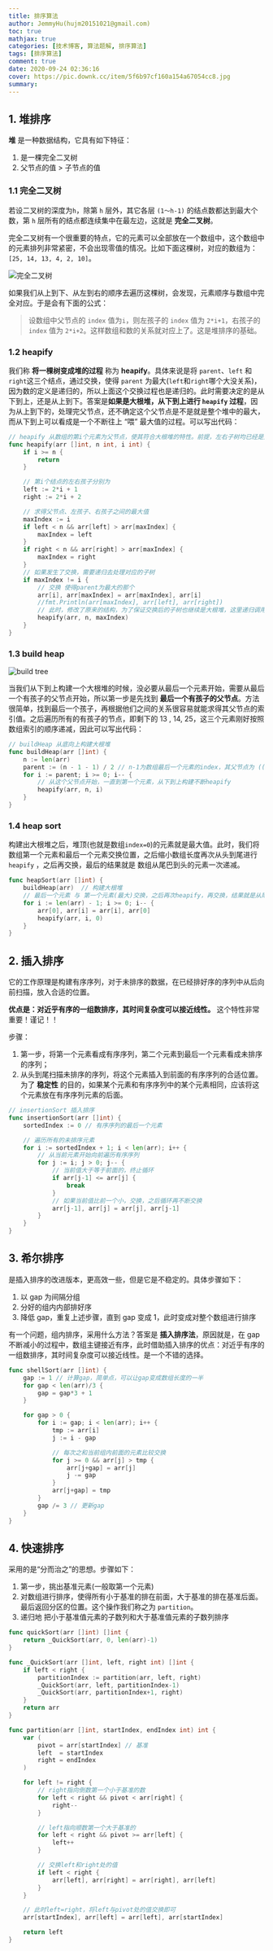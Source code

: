 ```yaml
---
title: 排序算法
author: JemmyHu(hujm20151021@gmail.com)
toc: true
mathjax: true
categories: [技术博客, 算法题解, 排序算法]
tags: [排序算法]
comment: true
date: 2020-09-24 02:36:16
cover: https://pic.downk.cc/item/5f6b97cf160a154a67054cc8.jpg
summary:
---
```


## 1. 堆排序

**堆** 是一种数据结构，它具有如下特征：

1. 是一棵完全二叉树
2. 父节点的值 > 子节点的值

### 1.1 完全二叉树

若设二叉树的深度为`h`，除第 `h` 层外，其它各层 `(1～h-1)` 的结点数都达到最大个数，第 `h` 层所有的结点都连续集中在最左边，这就是 **完全二叉树**。

完全二叉树有一个很重要的特点，它的元素可以全部放在一个数组中，这个数组中的元素排列非常紧密，不会出现零值的情况。比如下面这棵树，对应的数组为： `[25, 14, 13, 4, 2, 10]`。

![完全二叉树](https://pic.downk.cc/item/5f6b6ec8160a154a67f0e3f2.png)

如果我们从上到下、从左到右的顺序去遍历这棵树，会发现，元素顺序与数组中完全对应。于是会有下面的公式：

> 设数组中父节点的 `index` 值为`i`，则左孩子的 `index` 值为 `2*i+1`，右孩子的 `index` 值为 `2*i+2`。这样数组和数的关系就对应上了。这是堆排序的基础。

### 1.2 heapify

我们称 **将一棵树变成堆的过程** 称为 **heapify**。具体来说是将 `parent`、`left` 和 `right`这三个结点，通过交换，使得 `parent` 为最大(`left`和`right`哪个大没关系)，因为数的定义是递归的，所以上面这个交换过程也是递归的。此时需要决定的是从下到上，还是从上到下。答案是**如果是大根堆，从下到上进行 `heapify` 过程**，因为从上到下的，处理完父节点，还不确定这个父节点是不是就是整个堆中的最大，而从下到上可以看成是一个不断往上 “喂” 最大值的过程。可以写出代码：

```go
// heapify 从数组的第i个元素为父节点，使其符合大根堆的特性。前提，左右子树均已经是大根堆了
func heapify(arr []int, n int, i int) {
    if i >= n {
		return
	}

	// 第i个结点的左右孩子分别为
	left := 2*i + 1
	right := 2*i + 2

	// 求得父节点、左孩子、右孩子之间的最大值
	maxIndex := i
	if left < n && arr[left] > arr[maxIndex] {
		maxIndex = left
	}
	if right < n && arr[right] > arr[maxIndex] {
		maxIndex = right
	}
	// 如果发生了交换，需要递归去处理对应的子树
	if maxIndex != i {
		// 交换 使得parent为最大的那个
		arr[i], arr[maxIndex] = arr[maxIndex], arr[i]
		//fmt.Println(arr[maxIndex], arr[left], arr[right])
		// 此时，修改了原来的结构，为了保证交换后的子树也继续是大根堆，这里递归调用调整子树
		heapify(arr, n, maxIndex)
	}
}
```

### 1.3 build heap

![build tree](https://pic.downk.cc/item/5f6b7cb2160a154a67f67439.png)

当我们从下到上构建一个大根堆的时候，没必要从最后一个元素开始，需要从最后一个有孩子的父节点开始，所以第一步是先找到 **最后一个有孩子的父节点**。方法很简单，找到最后一个孩子，再根据他们之间的关系很容易就能求得其父节点的索引值。之后遍历所有的有孩子的节点，即剩下的 13 , 14, 25，这三个元素刚好按照数组索引的顺序递减，因此可以写出代码：

```go
// buildHeap 从底向上构建大根堆
func buildHeap(arr []int) {
	n := len(arr)
	parent := (n - 1 - 1) / 2 // n-1为数组最后一个元素的index，其父节点为 ((n-1) - 1) / 2
	for i := parent; i >= 0; i-- {
		// 从这个父节点开始，一直到第一个元素，从下到上构建不断heapify
		heapify(arr, n, i)
	}
}
```

### 1.4 heap sort

构建出大根堆之后，堆顶(也就是数组`index=0`)的元素就是最大值。此时，我们将数组第一个元素和最后一个元素交换位置，之后缩小数组长度再次从头到尾进行 `heapify` ，之后再交换，最后的结果就是 数组从尾巴到头的元素一次递减。

```go
func heapSort(arr []int) {
	buildHeap(arr)  // 构建大根堆
	// 最后一个元素 与 第一个元素(最大)交换，之后再次heapify，再交换，结果就是从尾到头数值依次减小
	for i := len(arr) - 1; i >= 0; i-- {
		arr[0], arr[i] = arr[i], arr[0]
		heapify(arr, i, 0)
	}
}
```

## 2. 插入排序

它的工作原理是构建有序序列，对于未排序的数据，在已经排好序的序列中从后向前扫描，放入合适的位置。

**优点是：对近乎有序的一组数排序，其时间复杂度可以接近线性。** 这个特性非常重要！谨记！！

步骤：

1. 第一步，将第一个元素看成有序序列，第二个元素到最后一个元素看成未排序的序列；
2. 从头到尾扫描未排序的序列，将这个元素插入到前面的有序序列的合适位置。为了 **稳定性** 的目的，如果某个元素和有序序列中的某个元素相同，应该将这个元素放在有序序列元素的后面。

```go
// insertionSort 插入排序
func insertionSort(arr []int) {
	sortedIndex := 0 // 有序序列的最后一个元素

	// 遍历所有的未排序元素
	for i := sortedIndex + 1; i < len(arr); i++ {
		// 从当前元素开始向前遍历有序序列
		for j := i; j > 0; j-- {
			// 当前值大于等于前面的，终止循环
			if arr[j-1] <= arr[j] {
				break
			}
			// 如果当前值比前一个小，交换，之后循环再不断交换
			arr[j-1], arr[j] = arr[j], arr[j-1]
		}
	}
}
```

## 3. 希尔排序

是插入排序的改进版本，更高效一些，但是它是不稳定的。具体步骤如下：

1. 以 gap 为间隔分组
2. 分好的组内内部排好序
3. 降低 gap，重复上述步骤，直到 gap 变成 1，此时变成对整个数组进行排序

有一个问题，组内排序，采用什么方法？答案是 **插入排序法**，原因就是，在 gap 不断减小的过程中，数组主键接近有序，此时借助插入排序的优点：对近乎有序的一组数排序，其时间复杂度可以接近线性。是一个不错的选择。

```go
func shellSort(arr []int) {
	gap := 1 // 计算gap，简单点，可以让gap变成数组长度的一半
	for gap < len(arr)/3 {
		gap = gap*3 + 1
	}

	for gap > 0 {
		for i := gap; i < len(arr); i++ {
			tmp := arr[i]
			j := i - gap

			// 每次之和当前组内前面的元素比较交换
			for j >= 0 && arr[j] > tmp {
				arr[j+gap] = arr[j]
				j -= gap
			}
			arr[j+gap] = tmp
		}
		gap /= 3 // 更新gap
	}
}
```

## 4. 快速排序

采用的是“分而治之”的思想。步骤如下：

1. 第一步，挑出基准元素(一般取第一个元素)
2. 对数组进行排序，使得所有小于基准的排在前面，大于基准的排在基准后面。最后返回分区的位置。这个操作我们称之为 `partition`。
3. 递归地 把小于基准值元素的子数列和大于基准值元素的子数列排序

```go
func quickSort(arr []int) []int {
	return _QuickSort(arr, 0, len(arr)-1)
}

func _QuickSort(arr []int, left, right int) []int {
	if left < right {
		partitionIndex := partition(arr, left, right)
		_QuickSort(arr, left, partitionIndex-1)
		_QuickSort(arr, partitionIndex+1, right)
	}
	return arr
}

func partition(arr []int, startIndex, endIndex int) int {
	var (
		pivot = arr[startIndex] // 基准
		left  = startIndex
		right = endIndex
	)

	for left != right {
		// right指向倒数第一个小于基准的数
		for left < right && pivot < arr[right] {
			right--
		}

		// left指向顺数第一个大于基准的
		for left < right && pivot >= arr[left] {
			left++
		}

		// 交换left和right处的值
		if left < right {
			arr[left], arr[right] = arr[right], arr[left]
		}
	}

	// 此时left=right，将left与pivot处的值交换即可
	arr[startIndex], arr[left] = arr[left], arr[startIndex]

	return left
}
```
